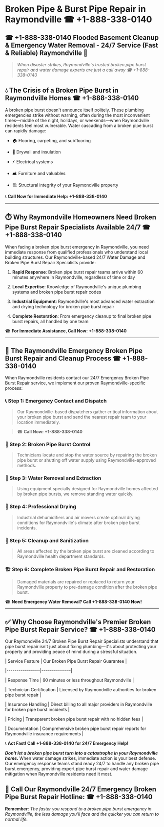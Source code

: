 # Broken Pipe & Burst Pipe Repair in Raymondville ☎ +1-888-338-0140  
## ☎ +1-888-338-0140 Flooded Basement Cleanup & Emergency Water Removal - 24/7 Service (Fast & Reliable) Raymondville 🚨  

> *When disaster strikes, Raymondville's trusted broken pipe burst repair and water damage experts are just a call away ☎ +1-888-338-0140*  

## 💧 The Crisis of a Broken Pipe Burst in Raymondville Homes ☎ +1-888-338-0140  

A broken pipe burst doesn't announce itself politely. These plumbing emergencies strike without warning, often during the most inconvenient times—middle of the night, holidays, or weekends—when Raymondville residents feel most vulnerable. Water cascading from a broken pipe burst can rapidly damage:  

* 🏠 Flooring, carpeting, and subflooring  
* 🧱 Drywall and insulation  
* ⚡ Electrical systems  
* 🛋️ Furniture and valuables  
* 🏗️ Structural integrity of your Raymondville property  

📞 **Call Now for Immediate Help: +1-888-338-0140**  

---  

## ⏱️ Why Raymondville Homeowners Need Broken Pipe Burst Repair Specialists Available 24/7 ☎ +1-888-338-0140  

When facing a broken pipe burst emergency in Raymondville, you need immediate response from qualified professionals who understand local building structures. Our Raymondville-based 24/7 Water Damage and Broken Pipe Burst Repair Specialists provide:  

1. **Rapid Response**: Broken pipe burst repair teams arrive within 60 minutes anywhere in Raymondville, regardless of time or day  
2. **Local Expertise**: Knowledge of Raymondville's unique plumbing systems and broken pipe burst repair codes  
3. **Industrial Equipment**: Raymondville's most advanced water extraction and drying technology for broken pipe burst repair  
4. **Complete Restoration**: From emergency cleanup to final broken pipe burst repairs, all handled by one team  

☎ **For Immediate Assistance, Call Now: +1-888-338-0140**  

---  

## 🔧 The Raymondville Emergency Broken Pipe Burst Repair and Cleanup Process ☎ +1-888-338-0140  

When Raymondville residents contact our 24/7 Emergency Broken Pipe Burst Repair service, we implement our proven Raymondville-specific process:  

### 📞 Step 1: Emergency Contact and Dispatch  
> Our Raymondville-based dispatchers gather critical information about your broken pipe burst and send the nearest repair team to your location immediately.  
> ☎ **Call Now: +1-888-338-0140**  

### 🚿 Step 2: Broken Pipe Burst Control  
> Technicians locate and stop the water source by repairing the broken pipe burst or shutting off water supply using Raymondville-approved methods.  

### 🌊 Step 3: Water Removal and Extraction  
> Using equipment specially designed for Raymondville homes affected by broken pipe bursts, we remove standing water quickly.  

### 💨 Step 4: Professional Drying  
> Industrial dehumidifiers and air movers create optimal drying conditions for Raymondville's climate after broken pipe burst incidents.  

### 🧼 Step 5: Cleanup and Sanitization  
> All areas affected by the broken pipe burst are cleaned according to Raymondville health department standards.  

### 🏗️ Step 6: Complete Broken Pipe Burst Repair and Restoration  
> Damaged materials are repaired or replaced to return your Raymondville property to pre-damage condition after the broken pipe burst.  

☎ **Need Emergency Water Removal? Call +1-888-338-0140 Now!**  

---  

## ✅ Why Choose Raymondville's Premier Broken Pipe Burst Repair Service? ☎ +1-888-338-0140  

Our Raymondville 24/7 Broken Pipe Burst Repair Specialists understand that pipe burst repair isn't just about fixing plumbing—it's about protecting your property and providing peace of mind during a stressful situation.  

| Service Feature | Our Broken Pipe Burst Repair Guarantee |  
|-----------------|---------------|  
| Response Time | 60 minutes or less throughout Raymondville |  
| Technician Certification | Licensed by Raymondville authorities for broken pipe burst repair |  
| Insurance Handling | Direct billing to all major providers in Raymondville for broken pipe burst incidents |  
| Pricing | Transparent broken pipe burst repair with no hidden fees |  
| Documentation | Comprehensive broken pipe burst repair reports for Raymondville insurance requirements |  

📞 **Act Fast! Call +1-888-338-0140 for 24/7 Emergency Help!**  

***Don't let a broken pipe burst turn into a catastrophe in your Raymondville home.*** When water damage strikes, immediate action is your best defense. Our emergency response teams stand ready 24/7 to handle any broken pipe burst emergency, providing expert pipe burst repair and water damage mitigation when Raymondville residents need it most.  

## 📱 Call Our Raymondville 24/7 Emergency Broken Pipe Burst Repair Hotline: ☎ +1-888-338-0140  

**Remember**: *The faster you respond to a broken pipe burst emergency in Raymondville, the less damage you'll face and the quicker you can return to normal life.*